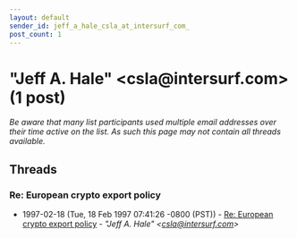 ```yaml
---
layout: default
sender_id: jeff_a_hale_csla_at_intersurf_com_
post_count: 1
---
```


# "Jeff A. Hale" <csla<span>@</span>intersurf.com> (1 post)

_Be aware that many list participants used multiple email addresses over their time active on the list. As such this page may not contain all threads available._

## Threads

### Re: European crypto export policy
+ 1997-02-18 (Tue, 18 Feb 1997 07:41:26 -0800 (PST)) - [Re: European crypto export policy](/archive/1997/02/a73d4dbad8f435c797c254a4d3f8e47ef86bca88f08b702cc758baea5a513879) - _"Jeff A. Hale" \<csla@intersurf.com\>_

